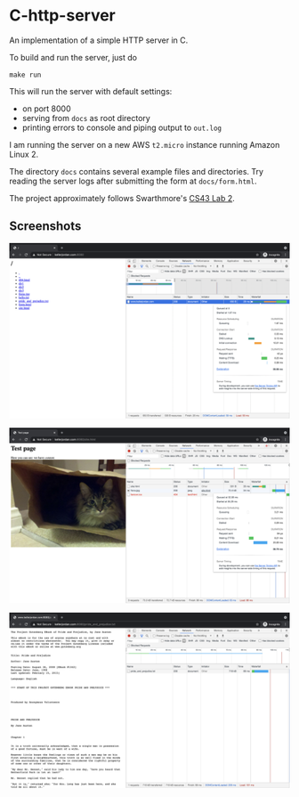 # C-http-server
An implementation of a simple HTTP server in C.

To build and run the server, just do
```
make run
```
This will run the server with default settings:
* on port 8000
* serving from `docs` as root directory
* printing errors to console and piping output to `out.log`

I am running the server on a new AWS `t2.micro` instance running Amazon Linux 2.

The directory `docs` contains several example files and directories. Try reading the server logs after submitting the form at `docs/form.html`.

The project approximately follows Swarthmore's [CS43 Lab 2](https://www.cs.swarthmore.edu/~kwebb/cs43/f17/labs/lab2.html).

## Screenshots

![home page](img/home_page.png)

![test page](img/test_page.png)

![ebook page](img/ebook.png)

